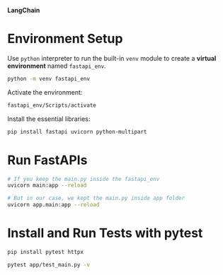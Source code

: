 **LangChain**

# Environment Setup

Use `python` interpreter to run the built-in `venv` module to create a **virtual
environment** named `fastapi_env`.

```sh
python -m venv fastapi_env
```

Activate the environment:

```sh
fastapi_env/Scripts/activate
```

Install the essential libraries:

```sh
pip install fastapi uvicorn python-multipart
```

# Run FastAPIs

```sh
# If you keep the main.py inside the fastapi_env
uvicorn main:app --reload

# But in our case, we kept the main.py inside app folder
uvicorn app.main:app --reload
```

# Install and Run Tests with pytest

```sh
pip install pytest httpx
```

```sh
pytest app/test_main.py -v
```
